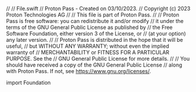 //
// File.swift
// Proton Pass - Created on 03/10/2023.
// Copyright (c) 2023 Proton Technologies AG
//
// This file is part of Proton Pass.
//
// Proton Pass is free software: you can redistribute it and/or modify
// it under the terms of the GNU General Public License as published by
// the Free Software Foundation, either version 3 of the License, or
// (at your option) any later version.
//
// Proton Pass is distributed in the hope that it will be useful,
// but WITHOUT ANY WARRANTY; without even the implied warranty of
// MERCHANTABILITY or FITNESS FOR A PARTICULAR PURPOSE. See the
// GNU General Public License for more details.
//
// You should have received a copy of the GNU General Public License
// along with Proton Pass. If not, see https://www.gnu.org/licenses/.

import Foundation
